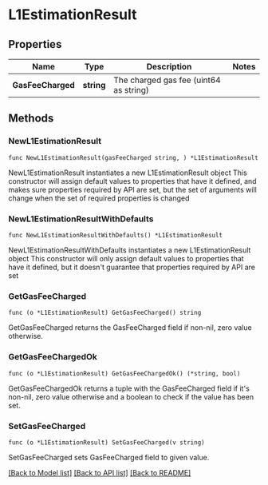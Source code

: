 # L1EstimationResult

## Properties

Name | Type | Description | Notes
------------ | ------------- | ------------- | -------------
**GasFeeCharged** | **string** | The charged gas fee (uint64 as string) | 

## Methods

### NewL1EstimationResult

`func NewL1EstimationResult(gasFeeCharged string, ) *L1EstimationResult`

NewL1EstimationResult instantiates a new L1EstimationResult object
This constructor will assign default values to properties that have it defined,
and makes sure properties required by API are set, but the set of arguments
will change when the set of required properties is changed

### NewL1EstimationResultWithDefaults

`func NewL1EstimationResultWithDefaults() *L1EstimationResult`

NewL1EstimationResultWithDefaults instantiates a new L1EstimationResult object
This constructor will only assign default values to properties that have it defined,
but it doesn't guarantee that properties required by API are set

### GetGasFeeCharged

`func (o *L1EstimationResult) GetGasFeeCharged() string`

GetGasFeeCharged returns the GasFeeCharged field if non-nil, zero value otherwise.

### GetGasFeeChargedOk

`func (o *L1EstimationResult) GetGasFeeChargedOk() (*string, bool)`

GetGasFeeChargedOk returns a tuple with the GasFeeCharged field if it's non-nil, zero value otherwise
and a boolean to check if the value has been set.

### SetGasFeeCharged

`func (o *L1EstimationResult) SetGasFeeCharged(v string)`

SetGasFeeCharged sets GasFeeCharged field to given value.



[[Back to Model list]](../README.md#documentation-for-models) [[Back to API list]](../README.md#documentation-for-api-endpoints) [[Back to README]](../README.md)


